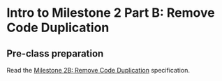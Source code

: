 # Intro to Milestone 2 Part B: Remove Code Duplication

## Pre-class preparation
  
Read the [Milestone 2B: Remove Code Duplication](../../tweeter/milestone-2b.md) specification.
